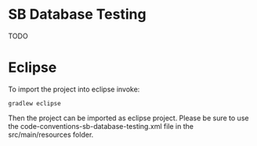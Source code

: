 # SB Database Testing

TODO 

# Eclipse 

To import the project into eclipse invoke:

	gradlew eclipse
	
Then the project can be imported as eclipse project.
Please be sure to use the code-conventions-sb-database-testing.xml file in the src/main/resources folder.
